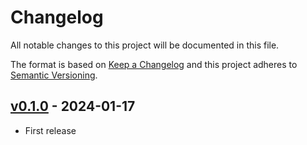 # Changelog

All notable changes to this project will be documented in this file.

The format is based on [Keep a Changelog](http://keepachangelog.com/en/1.0.0/)
and this project adheres to [Semantic Versioning](http://semver.org/spec/v2.0.0.html).

## [v0.1.0] - 2024-01-17

- First release

[v0.1.0]: https://www.npmjs.com/package/@dipcode/dj-plugins/v/0.1.0
